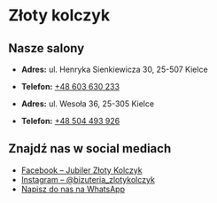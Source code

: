 
# Złoty kolczyk


## Nasze salony


- **Adres:** ul. Henryka Sienkiewicza 30, 25-507 Kielce  
- **Telefon:** [+48 603 630 233](tel:+48603630233)


- **Adres:** ul. Wesoła 36, 25-305 Kielce  
- **Telefon:** [+48 504 493 926](tel:+48504493926) 


## Znajdź nas w social mediach
- [Facebook – Jubiler Złoty Kolczyk](https://www.facebook.com/p/Jubiler-Z%C5%82oty-Kolczyk-100063722314827/)
- [Instagram – @bizuteria_zlotykolczyk](https://www.instagram.com/bizuteria_zlotykolczyk/)
- [Napisz do nas na WhatsApp](https://wa.me/48504493926)
